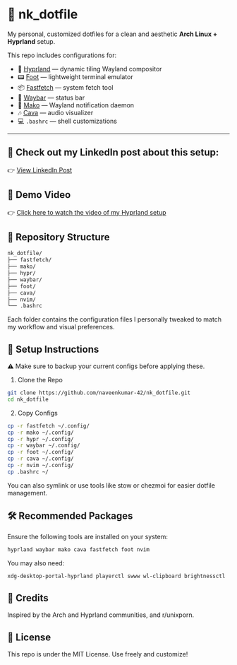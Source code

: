 # 🌿 nk_dotfile

My personal, customized dotfiles for a clean and aesthetic **Arch Linux + Hyprland** setup.

This repo includes configurations for:

- 🧊 [Hyprland](https://github.com/hyprwm/Hyprland) — dynamic tiling Wayland compositor
- 📟 [Foot](https://codeberg.org/dnkl/foot) — lightweight terminal emulator
- 📦 [Fastfetch](https://github.com/fastfetch-cli/fastfetch) — system fetch tool
- 🧾 [Waybar](https://github.com/Alexays/Waybar) — status bar
- 🔔 [Mako](https://github.com/emersion/mako) — Wayland notification daemon
- 🎶 [Cava](https://github.com/karlstav/cava) — audio visualizer
- 💻 `.bashrc` — shell customizations

---


## 📢 Check out my LinkedIn post about this setup:
👉 [View LinkedIn Post](https://www.linkedin.com/feed/update/urn:li:ugcPost:7295330947418218497/)


## 🎥 Demo Video
👉 [Click here to watch the video of my Hyprland setup](https://drive.google.com/file/d/1emn0gSKosHGCtAMJ-4J6cr7z5S59-UT1/view?usp=sharing)



## 📁 Repository Structure
```bash
nk_dotfile/
├── fastfetch/
├── mako/
├── hypr/
├── waybar/
├── foot/
├── cava/
├── nvim/
└── .bashrc
```
Each folder contains the configuration files I personally tweaked to match my workflow and visual preferences.


## 🚀 Setup Instructions
⚠️ Make sure to backup your current configs before applying these.

1. Clone the Repo
```bash
git clone https://github.com/naveenkumar-42/nk_dotfile.git
cd nk_dotfile
```

2. Copy Configs
```bash
cp -r fastfetch ~/.config/
cp -r mako ~/.config/
cp -r hypr ~/.config/
cp -r waybar ~/.config/
cp -r foot ~/.config/
cp -r cava ~/.config/
cp -r nvim ~/.config/
cp .bashrc ~/

```
You can also symlink or use tools like stow or chezmoi for easier dotfile management.

## 🛠 Recommended Packages
Ensure the following tools are installed on your system:

```bash
hyprland waybar mako cava fastfetch foot nvim
```
You may also need:
```bash
xdg-desktop-portal-hyprland playerctl swww wl-clipboard brightnessctl
```

## 🙌 Credits
Inspired by the Arch and Hyprland communities, and r/unixporn.

## 📜 License
This repo is under the MIT License. Use freely and customize!